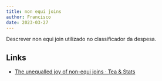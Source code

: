 ```yaml
---
title: non equi joins
author: Francisco
date: 2023-03-27
---
```


Descrever non equi join utilizado no classificador da despesa.

## Links

- [The unequalled joy of non-equi joins · Tea & Stats](https://selbydavid.com/2021/02/13/joins/)
